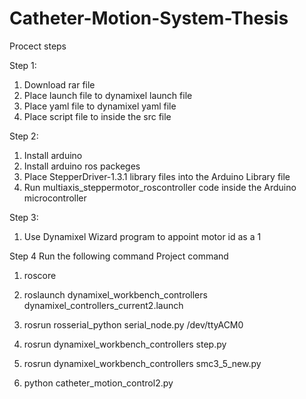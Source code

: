 # Catheter-Motion-System-Thesis
Procect steps

Step 1:
1) Download rar file
2) Place launch file to dynamixel launch file
3) Place yaml file to dynamixel yaml file
4) Place script file to inside the src file

Step 2:
1) Install arduino
2) Install arduino ros packeges
3) Place StepperDriver-1.3.1 library files into the Arduino Library file
4) Run multiaxis_steppermotor_roscontroller code inside the Arduino microcontroller

Step 3:
1) Use Dynamixel Wizard program to appoint motor id as a 1


Step 4
Run the following command Project command

1) roscore

2) roslaunch dynamixel_workbench_controllers dynamixel_controllers_current2.launch

3) rosrun rosserial_python serial_node.py /dev/ttyACM0

4) rosrun dynamixel_workbench_controllers step.py

5) rosrun dynamixel_workbench_controllers smc3_5_new.py 

6) python catheter_motion_control2.py
